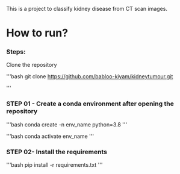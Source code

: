 This is a project to classify kidney disease from CT scan images. 


# How to run?

### Steps:

Clone the repository

'''bash
git clone https://github.com/babloo-kiyam/kidneytumour.git

'''

### STEP 01 - Create a conda environment after opening the repository

'''bash
conda create -n env_name python=3.8
'''

'''bash
conda activate env_name
'''

### STEP 02- Install the requirements

'''bash
pip install -r requirements.txt
'''